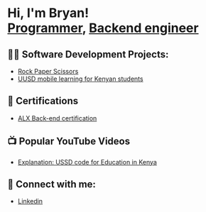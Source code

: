 <h1>Hi, I'm Bryan! <br/><a href="https://github.com/joshmadakor1">Programmer</a>, 
  <a href="https://www.linkedin.com/in/joshmadakor/">Backend engineer</a>
  
 

<h2>👨‍💻 Software Development Projects:</h2>

- [Rock Paper Scissors](https://github.com/Bryan-Mukera/RockPaperSciccors/blob/main/README.md) 
- [UUSD mobile learning for Kenyan students](https://github.com/Bryan-Mukera/RockPaperSciccors/blob/main/README.md) 

<h2> 📄 Certifications</h2>

 - [ALX Back-end certification](https://github.com/joshmadakor1/4chan-Image-Analysis-Middleware-C964) 
 
<h2>📺 Popular YouTube Videos</h2>


- [Explanation: USSD code for Education in Kenya](https://www.youtube.com/watch?v=uHy3oM7NnoU)


<h2> 🤳 Connect with me:</h2>



- [Linkedin](https://www.linkedin.com/in/bryan-mukera-a192031b6/) 

<!--
**joshmadakor1/joshmadakor1** is a ✨ _special_ ✨ repository because its `README.md` (this file) appears on your GitHub profile.

Here are some ideas to get you started:

- 🔭 I’m currently working on ...
- 🌱 I’m currently learning ...
- 👯 I’m looking to collaborate on ...
- 🤔 I’m looking for help with ...
- 💬 Ask me about ...
- 📫 How to reach me: ...
- 😄 Pronouns: ...
- ⚡ Fun fact: ...
-->
